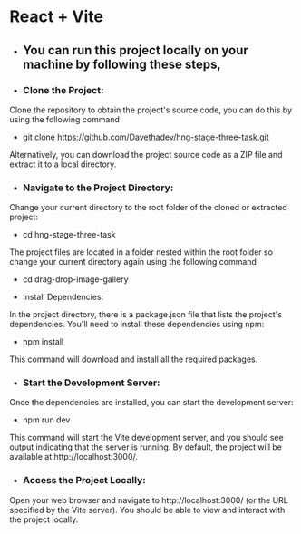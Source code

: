 # React + Vite

- ## You can run this project locally on your machine by following these steps,

- ### Clone the Project:

Clone the repository to obtain the project's source code, you can do this by using the following command
- git clone https://github.com/Davethadev/hng-stage-three-task.git

Alternatively, you can download the project source code as a ZIP file and extract it to a local directory.

- ### Navigate to the Project Directory:

Change your current directory to the root folder of the cloned or extracted project:
- cd hng-stage-three-task

The project files are located in a folder nested within the root folder so change your current directory again using the following command
- cd drag-drop-image-gallery

- Install Dependencies:

In the project directory, there is a package.json file that lists the project's dependencies. You'll need to install these dependencies using npm:
- npm install

This command will download and install all the required packages.

- ### Start the Development Server:

Once the dependencies are installed, you can start the development server:
- npm run dev

This command will start the Vite development server, and you should see output indicating that the server is running. By default, the project will be available at http://localhost:3000/.

- ### Access the Project Locally:

Open your web browser and navigate to http://localhost:3000/ (or the URL specified by the Vite server). You should be able to view and interact with the project locally.
